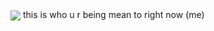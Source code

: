 <img align="center" src="https://github.com/user-attachments/assets/7cb2db77-4326-496e-8bfa-ca374c39127c">
this is who u r being mean to right now (me) 
